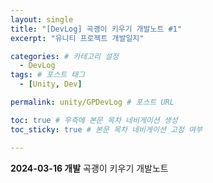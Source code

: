 ```yaml
---
layout: single
title: "[DevLog] 곡괭이 키우기 개발노트 #1"
excerpt: "유니티 프로젝트 개발일지"

categories: # 카테고리 설정
  - DevLog
tags: # 포스트 태그
  - [Unity, Dev]

permalink: unity/GPDevLog # 포스트 URL

toc: true # 우측에 본문 목차 네비게이션 생성
toc_sticky: true # 본문 목차 네비게이션 고정 여부

---
```


**2024-03-16 개발**
곡괭이 키우기 개발노트